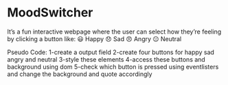 # MoodSwitcher
It’s a fun interactive webpage where the user can select how they’re feeling by clicking a button like:
😃 Happy
😞 Sad
😠 Angry
😐 Neutral

Pseudo Code:
1-create a output field
2-create four buttons for happy sad angry and neutral
3-style these elements
4-access these buttons and background using dom
5-check which button is pressed using eventlisters and change the background and quote accordingly
